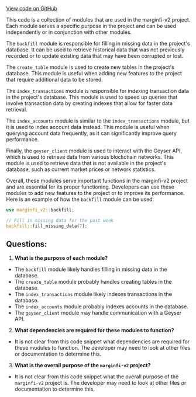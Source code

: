 [View code on GitHub](https://github.com/mrgnlabs/marginfi-v2/observability/indexer/src/commands/mod.rs)

This code is a collection of modules that are used in the marginfi-v2 project. Each module serves a specific purpose in the project and can be used independently or in conjunction with other modules. 

The `backfill` module is responsible for filling in missing data in the project's database. It can be used to retrieve historical data that was not previously recorded or to update existing data that may have been corrupted or lost. 

The `create_table` module is used to create new tables in the project's database. This module is useful when adding new features to the project that require additional data to be stored. 

The `index_transactions` module is responsible for indexing transaction data in the project's database. This module is used to speed up queries that involve transaction data by creating indexes that allow for faster data retrieval. 

The `index_accounts` module is similar to the `index_transactions` module, but it is used to index account data instead. This module is useful when querying account data frequently, as it can significantly improve query performance. 

Finally, the `geyser_client` module is used to interact with the Geyser API, which is used to retrieve data from various blockchain networks. This module is used to retrieve data that is not available in the project's database, such as current market prices or network statistics. 

Overall, these modules serve important functions in the marginfi-v2 project and are essential for its proper functioning. Developers can use these modules to add new features to the project or to improve its performance. Here is an example of how the `backfill` module can be used:

```rust
use marginfi_v2::backfill;

// Fill in missing data for the past week
backfill::fill_missing_data(7);
```
## Questions: 
 1. **What is the purpose of each module?** 
- The `backfill` module likely handles filling in missing data in the database. 
- The `create_table` module probably handles creating tables in the database. 
- The `index_transactions` module likely indexes transactions in the database. 
- The `index_accounts` module probably indexes accounts in the database. 
- The `geyser_client` module may handle communication with a Geyser API.

2. **What dependencies are required for these modules to function?** 
- It is not clear from this code snippet what dependencies are required for these modules to function. The developer may need to look at other files or documentation to determine this.

3. **What is the overall purpose of the `marginfi-v2` project?** 
- It is not clear from this code snippet what the overall purpose of the `marginfi-v2` project is. The developer may need to look at other files or documentation to determine this.